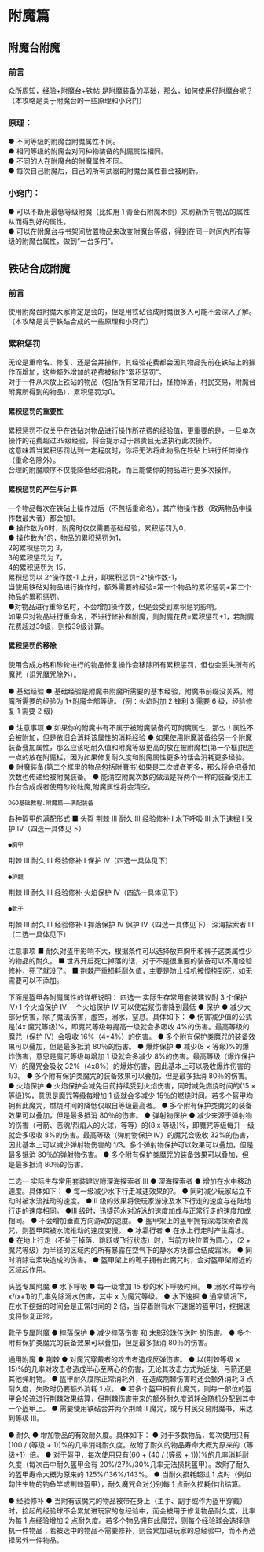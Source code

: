 <!-- community/creation/1002 -->

# 附魔篇
## 附魔台附魔

### 前言
众所周知，经验+附魔台+铁帖 是附魔装备的基础，那么，如何使用好附魔台呢？</br>
（本攻略是关于附魔台的一些原理和小窍门）

### 原理：
● 不同等级的附魔台附魔属性不同。</br>
● 相同等级的附魔台对同种物装备的附魔属性相同。</br>
● 不同的人在附魔台的附魔属性不同。</br>
● 每次自己附魔后，自己的所有武器的附魔台属性都会被刷新。</br>

### 小窍门：
● 可以不断用最低等级附魔（比如用 1 青金石附魔木剑）来刷新所有物品的属性从而得到好的属性。</br>
● 可以在附魔台与书架间放置物品来改变附魔台等级，得到在同一时间内所有等级的附魔台属性，做到“一台多用”。

## 铁砧合成附魔

### 前言
使用附魔台附魔大家肯定是会的，但是用铁砧合成附魔很多人可能不会深入了解。</br>
（本攻略是关于铁砧合成的一些原理和小窍门）

### 累积惩罚
无论是重命名、修复、还是合并操作，其经验花费都会因其物品先前在铁砧上的操作而增加，这些额外增加的花费被称作“累积惩罚”。</br>
对于一件从未放上铁砧的物品（包括所有宝箱开出，怪物掉落，村民交易，附魔台附魔所得到的物品），累积惩罚为0。

#### 累积惩罚的重要性
累积惩罚不仅关乎在铁砧对物品进行操作所花费的经验值，更重要的是，一旦单次操作的花费超过39级经验，将会提示过于昂贵且无法执行此次操作。</br>
这意味着当累积惩罚达到一定程度时，你将无法将此物品在铁砧上进行任何操作（重命名除外）。</br>
合理的附魔顺序不仅能降低经验消耗，而且能使你的物品进行更多次操作。

#### 累积惩罚的产生与计算
一个物品每次在铁砧上操作过后（不包括重命名），其产物操作数（取两物品中操作数最大者）都会加1。</br>
● 操作数为0时，附魔时仅仅需要基础经验，累积惩罚为0，</br>
● 操作数为1的，物品的累积惩罚为1，</br>
2的累积惩罚为 3，</br>
3的累积惩罚为 7，</br>
4的累积惩罚为 15，</br>
累积惩罚以 2^操作数-1 上升，即累积惩罚=2^操作数-1，</br>
当使用铁砧对物品进行操作时，额外需要的经验=第一个物品的累积惩罚+第二个物品的累积惩罚。</br>
●对物品进行重命名时，不会增加操作数，但是会受到累积惩罚影响。</br>
如果只对物品进行重命名，不进行修补和附魔，则附魔花费=累积惩罚+1，若附魔花费超过39级，则按39级计算。

#### 累积惩罚的移除
使用合成方格和砂轮进行的物品修复操作会移除所有累积惩罚，但也会丢失所有的魔咒（诅咒魔咒除外）。

● 基础经验
● 基础经验是附魔书附魔所需要的基本经验，附魔书前缀没关系，附魔所需要的经验为 1+附魔全部等级。
(例：火焰附加 2 锋利 3 需要 6 级，经验修复 1 需要 2 级)

● 注意事项
● 如果你的附魔书有不属于被附魔装备的可附魔属性，那么！属性不会被附加，但是依旧会消耗该属性的消耗经验
● 如果使用附魔装备给另一个附魔装备叠加属性，那么应该吧耐久值和附魔等级更高的放在被附魔栏[第一个框]把差一点的放在附魔栏，因为如果修复耐久度和附魔属性更多的话会消耗更多经验。
● 附魔装备(第二个框里的物品包括附魔书)如果是二次或者更多，那么将会把叠加次数也传递给被附魔装备。
● 能清空附魔次数的做法是将两个一样的装备使用工作台合成或者使用砂轮祛魔,附魔属性将会清空。

    DGO基础教程.附魔篇——满配装备

各种盔甲的满配形式
■ 头盔
荆棘 III
耐久 III
经验修补 I
水下呼吸 III
水下速掘 I
保护 IV（四选一具体见下）

    ●胸甲

荆棘 III
耐久 III
经验修补 Ⅰ
保护 IV（四选一具体见下）

    ●护腿

荆棘 III
耐久 III
经验修补
火焰保护 IV（四选一具体见下）

    ●靴子

荆棘 III
耐久 III
经验修补 I
摔落保护 IV
保护 IV（四选一具体见下）
深海探索者 III（二选一具体见下）

注意事项
■ 耐久对盔甲影响不大，根据条件可以选择放弃胸甲和裤子这类属性少的物品的耐久。
■ 世界开启死亡掉落的话，对于不是很重要的装备可以不用经验修补，死了就没了。
■ 荆棘严重损耗耐久值，主要是防止挂机被怪挠到死，如无需要可以不添加。

下面是盔甲各附魔属性的详细说明：
四选一
实际生存常用套装建议附 3 个保护 Ⅳ+1 个火焰保护 Ⅳ
一个火焰保护 Ⅳ 可以使岩浆伤害降到最低
● 保护
● 减少大部分伤害，除了魔法伤害，虚空，溺水，窒息。具体如下：
● 伤害减少值的公式是(4x 魔咒等级)%，即魔咒等级每提高一级就会多吸收 4%的伤害。最高等级的魔咒（保护 IV）会吸收 16%（4\*4%）的伤害。
● 多个附有保护类魔咒的装备效果可以叠加，但是最多抵消 80％的伤害。
● 爆炸保护
● 减少(8 × 等级)%的爆炸伤害，意思是魔咒等级每增加 1 级就会多减少 8%的伤害。最高等级（爆炸保护 IV）的魔咒会吸收 32%（4x8%）的爆炸伤害，因此基本上可以吸收爆炸伤害的 1/3。
● 多个附有保护类魔咒的装备效果可以叠加，但是最多抵消 80％的伤害。
● 火焰保护
● 火焰保护会减免目前持续受到火焰伤害，同时减免燃烧时间的(15 × 等级)%，意思是魔咒等级每增加 1 级就会多减少 15％的燃烧时间。若多个盔甲均拥有此魔咒，燃烧时间的降低仅取自等级最高者。
● 多个附有保护类魔咒的装备效果可以叠加，但是最多抵消 80％的伤害。
● 弹射物保护
● 减少来源于弹射物的伤害（弓箭、恶魂/烈焰人的火球，等等）的(8 x 等级)%，即魔咒等级每升一级就会多吸收 8%的伤害。最高等级（弹射物保护 IV）的魔咒会吸收 32%的伤害，因此基本上可以减少弹射物伤害的 1/3。多个弹射物保护可以效果可以叠加，但是最多抵消 80％的弹射物伤害。
● 多个附有保护类魔咒的装备效果可以叠加，但是最多抵消 80％的伤害。

二选一
实际生存常用套装建议附深海探索者 Ⅲ
● 深海探索者
● 增加在水中移动速度。具体如下：
● 每一级减少水下行走减速效果的?。
● 同时减少玩家站立不动时被水流推动的速度。
●III 级的效果将使玩家游泳及水下行走的速度与在陆地行走的速度相同。
●III 级时，迅捷药水对游泳的速度加成与正常行走的速度加成相同。
● 不会增加垂直方向游动的速度。
● 盔甲架上的盔甲拥有深海探索者魔咒，则盔甲架被水流推动的速度变慢。
● 冰霜行者
● 在水上行走时产生霜冰。
● 在地上行走（不处于掉落、跳跃或飞行状态）时，当前方块位置为圆心，（2 + 魔咒等级）为半径的区域内的所有暴露在空气下的静水方块都会结成霜冰。
● 同时消除岩浆块造成的伤害。
● 盔甲架上的靴子拥有此魔咒时，会对盔甲架附近的区域起作用。

头盔专属附魔
● 水下呼吸
● 每一级增加 15 秒的水下呼吸时间。
● 溺水时每秒有 x/(x+1)的几率免除溺水伤害，其中 x 为魔咒等级。
● 水下速掘
● 通常情况下，在水下挖掘的时间会是正常时间的 2 倍，当穿着附有水下速掘的盔甲时，挖掘速度将恢复正常。

靴子专属附魔
● 摔落保护
● 减少摔落伤害 和 末影珍珠传送时 的伤害。
● 多个附有保护类魔咒的装备效果可以叠加，但是最多抵消 80％的伤害。

通用附魔
● 荆棘
● 对魔咒穿戴者的攻击者造成反弹伤害。
● 以(荆棘等级 × 15)%的几率对攻击者造成半心至两心的伤害，无论其攻击方式为近战、弓箭还是其他弹射物。
● 盔甲耐久度除正常消耗外，在造成荆棘伤害时还会额外消耗 3 点耐久度，失败时仍要额外消耗 1 点。
● 若多个盔甲拥有此魔咒，则每一部位的盔甲会轮流进行荆棘效果结算，但荆棘伤害带来的额外耐久度消耗会随机分配到其中一个盔甲上。
● 需要使用铁砧合并两个荆棘 II 魔咒，或与村民交易附魔书，来达到等级 III。

● 耐久
● 增加物品的有效耐久度。具体如下：
● 对于多数物品，每次使用只有(100 / (等级 + 1))%的几率消耗耐久度。故附了耐久的物品寿命大概为原来的（等级+1）倍。
● 对于盔甲，每次使用只有(60 + (40 / (等级 + 1)))%的几率消耗耐久度（每次击中耐久盔甲会有 20%/27%/30%几率无法损耗盔甲）。故附了耐久的盔甲寿命大概为原来的 125%/136%/143%。
● 当耐久损耗超过 1 点时（例如勾住生物的钓鱼竿或荆棘盔甲），耐久魔咒会对分别每 1 点耐久损耗作出结算。

● 经验修补
● 当附有该魔咒的物品被带在身上（主手、副手或作为盔甲穿戴）时，捡起的经验球不会累加进玩家的总经验中，而会被用于修复物品耐久度，比率为每 1 点经验增加 2 点耐久度。若多个物品拥有此魔咒，则每个经验球会选择随机一件物品；若被选中的物品不需要修补，则会累加进玩家的总经验中，而不再选择另外一件物品。

